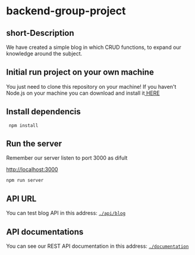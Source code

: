 # backend-group-project

## short-Description

<p> We have created a simple blog in which CRUD functions, to expand our knowledge around the subject.</p>


## Initial run project on your own machine

<p>You just need to clone this repository on your machine! If you haven't Node.js on your machine you can download and install it<a href="https://nodejs.org/en/download/"> HERE</a></p>

## Install dependencis
<code> npm install</code>

## Run the server
<p>Remember our server listen to port 3000 as difult</p>
<p><a href="http://localhost:3000">http://localhost:3000</a></p>
<code>npm run server </code>

## API URL
<p>You can test blog API in this address: <a href="http://localhost:3000/api/blog"><code>./api/blog</code></a> </p>

## API documentations
<p>You can see our REST API documentation in this address: <a href="http://localhost:3000/documentation"><code>./documentation</code></a></p>

